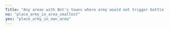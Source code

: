 ```yaml
---
Title: "Any areas with Bot's towns where army would not trigger battle?"
no: "place_army_in_area_smallest"
yes: "place_army_in_own_area"
---
```

